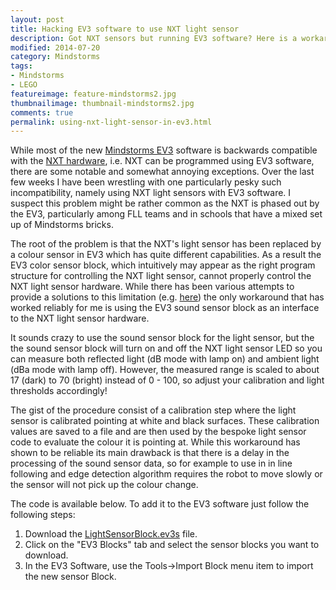 ```yaml
---
layout: post  
title: Hacking EV3 software to use NXT light sensor
description: Got NXT sensors but running EV3 software? Here is a workaround allowing the EV3 sound sensor block to use the NXT light sensor block for the all so important black and white discrimination for line-following and sumo wrestling robots.  
modified: 2014-07-20
category: Mindstorms
tags:
- Mindstorms
- LEGO
featureimage: feature-mindstorms2.jpg
thumbnailimage: thumbnail-mindstorms2.jpg
comments: true 
permalink: using-nxt-light-sensor-in-ev3.html
--- 
```

<p>While most of the new <a href="http://www.lego.com/en-us/mindstorms/?domainredir=mindstorms.lego.com">Mindstorms EV3</a> software is backwards compatible with the <a href="http://en.wikipedia.org/wiki/Lego_Mindstorms_NXT">NXT hardware</a>, i.e. NXT can be programmed using EV3 software, there are some notable and somewhat annoying exceptions. Over the last few weeks I have been wrestling with one particularly pesky such incompatibility, namely using NXT light sensors with EV3 software. I suspect this problem might be rather common as the NXT is phased out by the EV3, particularly among FLL teams and in schools that have a mixed set up of Mindstorms bricks.</p>

<p>The root of the problem is that the NXT's light sensor has been replaced by a colour sensor in EV3 which has quite different capabilities. As a result the EV3 color sensor block, which intuitively may appear as the right program structure for controlling the NXT light sensor, cannot properly control the NXT light sensor hardware. While there has been various attempts to provide a solutions to this limitation (e.g. <a href="http://forums.usfirst.org/showthread.php?20685-Older-light-sensors-on-new-EV3">here</a>) the only workaround that has worked reliably for me is using the EV3 sound sensor block as an interface to the NXT light sensor hardware.</p>

<p>It sounds crazy to use the sound sensor block for the light sensor, but the the sound sensor block will turn on and off the NXT light sensor LED so you can measure both reflected light (dB mode with lamp on) and ambient light (dBa mode with lamp off). However, the measured range is scaled to about 17 (dark) to 70 (bright) instead of 0 - 100, so adjust your calibration and light thresholds accordingly!</p>

<p>The gist of the procedure consist of a calibration step where the light sensor is calibrated pointing at white and black surfaces. These calibration values are saved to a file and are then used by the bespoke light sensor code to evaluate the colour it is pointing at. While this workaround has shown to be reliable its main drawback is that there is a delay in the processing of the sound sensor data, so for example to use in in line following and edge detection algorithm requires the robot to move slowly or the sensor will not pick up the colour change.</p>

<p>The code is available below. To add it to the EV3 software just follow the following steps:
<ol>
<li>Download the <a href="/projects/mindstorms/LightSensorBlock.ev3s">LightSensorBlock.ev3s</a> file.</li>
<li>Click on the "EV3 Blocks" tab and select the sensor blocks you want to download.</li>
<li>In the EV3 Software, use the Tools->Import Block menu item to import the new sensor Block.</li>
</ol>
</p>
